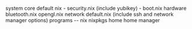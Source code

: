 system
	core
		default nix
		- security.nix (include yubikey)
		- boot.nix
	hardware
		bluetooth.nix
		opengl.nix
	network 
		default.nix (include ssh and network manager options)
	programs
		--
	nix
		nixpkgs
home 
	home manager
	